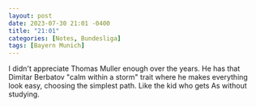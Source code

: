 ```yaml
---
layout: post
date: 2023-07-30 21:01 -0400
title: "21:01"
categories: [Notes, Bundesliga]
tags: [Bayern Munich]
---
```


I didn't appreciate Thomas Muller enough over the years. He has that Dimitar Berbatov "calm within a storm" trait where he makes everything look easy, choosing the simplest path. Like the kid who gets As without studying.


